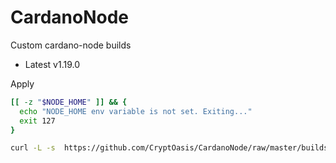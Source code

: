 # CardanoNode
Custom cardano-node builds 

- Latest v1.19.0


Apply

```bash
[[ -z "$NODE_HOME" ]] && {
  echo "NODE_HOME env variable is not set. Exiting..."
  exit 127
}

curl -L -s  https://github.com/CryptOasis/CardanoNode/raw/master/builds/$(curl -L  -s  https://github.com/CryptOasis/CardanoNode/raw/master/builds/cardano-node-bin-latest.tgz) | tar -C "$NODE_HOME/bin -zxvf -

```
